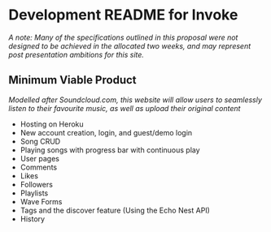 
# Development README for Invoke

_A note: Many of the specifications outlined in this proposal were not designed to be achieved in the allocated two weeks, and may represent post presentation ambitions for this site._

## Minimum Viable Product

_Modelled after Soundcloud.com, this website will allow users to seamlessly listen to their favourite music, as well as upload their original content_

* Hosting on Heroku
* New account creation, login, and guest/demo login
* Song CRUD
* Playing songs with progress bar with continuous play
* User pages
* Comments
* Likes
* Followers
* Playlists
* Wave Forms
* Tags and the discover feature (Using the Echo Nest API)
* History
